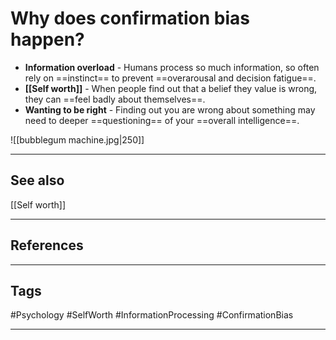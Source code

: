 # Why does confirmation bias happen?

- **Information overload** - Humans process so much information, so often rely on ==instinct== to prevent ==overarousal and decision fatigue==.
- **[[Self worth]]** - When people find out that a belief they value is wrong, they can ==feel badly about themselves==.
- **Wanting to be right** - Finding out you are wrong about something may need to deeper ==questioning== of your ==overall intelligence==.

![[bubblegum machine.jpg|250]]

---
## See also

[[Self worth]]

---
## References

---
## Tags

#Psychology #SelfWorth #InformationProcessing #ConfirmationBias 

---

